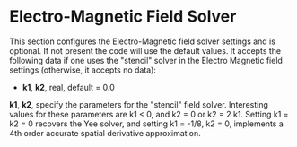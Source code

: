 # Electro-Magnetic Field Solver

This section configures the Electro-Magnetic field solver settings and is
optional. If not present the code will use the default values. It
accepts the following data if one uses the "stencil" solver in the Electro Magnetic field
settings (otherwise, it accepts no data):

- **k1**, **k2**, real, default = 0.0

**k1**, **k2**, specify the parameters for the "stencil" field solver.
Interesting values for these parameters are k1 \< 0, and k2 = 0 or k2 =
2 k1. Setting k1 = k2 = 0 recovers the Yee solver, and setting k1 =
-1/8, k2 = 0, implements a 4th order accurate spatial derivative
approximation.
